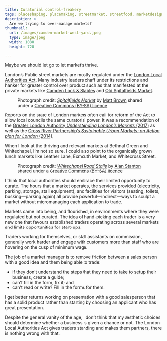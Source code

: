 ```yaml
---
title: Curatorial control-freakery
tags: placeshaping, placemaking, streetmarket, streetfood, marketdesign, marketlayout
description: >
  Are we trying to over-manage markets?
thumbnail:
  url: /images/camden-market-west-yard.jpeg
  type: image/jpeg
  width: 1080
  height: 720

---
```


<object type="image/jpeg" width="1080" height="720" data="/images/camden-market-west-yard.jpeg"></object>

Maybe we should let go to let market’s thrive.

London’s Public street markets are mostly regulated under the [London Local Authorities Act](https://www.legislation.gov.uk/ukla/2007/2/contents/enacted). Many industry leaders chaff under its restrictions and hanker for greater control over product such as that manifested at the private markets like [Camden Lock & Stables](https://www.camdenmarket.com) and [Old Spitalfields Market](https://oldspitalfieldsmarket.com).

<figure>
<object type="image/jpeg" width="1200" height="900" data="/images/old-spitalfields-market.jpeg"></object>
<figcaption>Photograph credit: <cite><a href="https://www.flickr.com/photos/londonmatt/40472892230/">Spitalfields Market</a></cite> by <a href="https://www.flickr.com/photos/londonmatt/">Matt Brown</a> shared under a <a href="https://creativecommons.org/licenses/by-sa/2.0/">Creative Commons (BY-SA) licence</a></figcaption>
</figure>

Reports on the state of London markets often call for reform of the Act to allow local councils the same curatorial power. It was a recommendation of the [Greater London Authority <cite>Understanding London’s Markets</cite> (2017)](https://www.london.gov.uk/sites/default/files/20171219_gla_markets_report_web.pdf) as well as the [Cross River Partnership’s <cite>Sustainable Urban Markets: an Action plan for London</cite> (2014)](http://www.crossriverpartnership.org/media/2014/12/Sustainable-Urban-Markets-An-Action-Plan-for-London3.pdf).

When I look at the thriving and relevant markets at Bethnal Green and Whitechapel, I’m not so sure. I could also point to the organically grown lunch markets like Leather Lane, Exmouth Market, and Whitecross Street.

<figure>
<object width="1200" height="900" type="image/jpeg" data="/images/whitechapel-road-stalls.jpeg"></object>
<figcaption>Photograph credit: <cite><a href="https://www.flickr.com/photos/alanstanton/1309051422/">Whitechapel Road Stalls</a></cite> by <a href="https://www.flickr.com/photos/alanstanton/">Alan Stanton</a> shared under a <a href="https://creativecommons.org/licenses/by-sa/2.0/">Creative Commons (BY-SA) licence</a></figcaption>
</figure>

I think that local authorities should embrace their limited opportunity to curate. The hours that a market operates, the services provided (electricity, parking, storage, stall equipment), and facilities for visitors (seating, toilets, busking—parking again) all provide powerful—indirect—ways to sculpt a market without micromanaging each application to trade.

Markets came into being, and flourished, in environments where they were regulated but not curated. The idea of hand-picking each trader is a very new one that favours established traders operating across several markets and limits opportunities for start-ups.

Traders working for themselves, or stall assistants on commission, generally work harder and engage with customers more than staff who are hovering on the cusp of minimum wage.

The job of a market manager is to remove friction between a sales person with a good idea and them being able to trade:

- if they don’t understand the steps that they need to take to setup their business, create a guide;
- can’t fill in the form, fix it; and
- can’t read or write? Fill in the forms for them.

I get better returns working on presentation with a good salesperson that has a solid product rather than starting by choosing an applicant who has great presentation.

Despite the general vanity of the age, I don’t think that my æsthetic choices should determine whether a business is given a chance or not. The London Local Authorities Act gives traders standing and makes them partners, there is nothing wrong with that.
